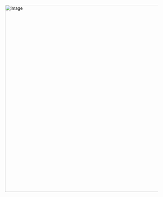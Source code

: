 <img width="526" height="618" alt="image" src="https://github.com/user-attachments/assets/fd118b4b-79a0-4fc1-b487-12402a6e8c7e" />
